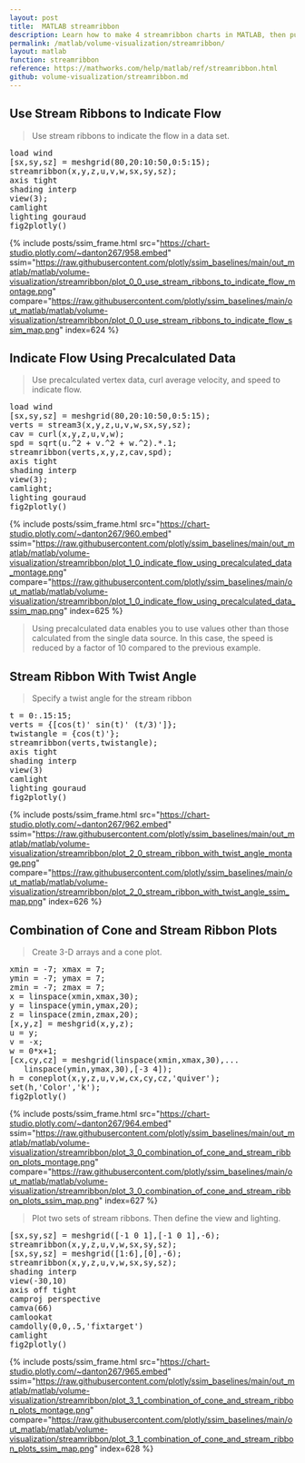 ```yaml
---
layout: post
title:  MATLAB streamribbon
description: Learn how to make 4 streamribbon charts in MATLAB, then publish them to the Web with Plotly.
permalink: /matlab/volume-visualization/streamribbon/
layout: matlab
function: streamribbon
reference: https://mathworks.com/help/matlab/ref/streamribbon.html
github: volume-visualization/streamribbon.md
---
```


## Use Stream Ribbons to Indicate Flow

> Use stream ribbons to indicate the flow in a data set.

<pre class="mcode">load wind
[sx,sy,sz] = meshgrid(80,20:10:50,0:5:15);
streamribbon(x,y,z,u,v,w,sx,sy,sz);
axis tight
shading interp
view(3);
camlight
lighting gouraud
fig2plotly()</pre>
{% include posts/ssim_frame.html 
  src="https://chart-studio.plotly.com/~danton267/958.embed" 
  ssim="https://raw.githubusercontent.com/plotly/ssim_baselines/main/out_matlab/matlab/volume-visualization/streamribbon/plot_0_0_use_stream_ribbons_to_indicate_flow_montage.png" 
  compare="https://raw.githubusercontent.com/plotly/ssim_baselines/main/out_matlab/matlab/volume-visualization/streamribbon/plot_0_0_use_stream_ribbons_to_indicate_flow_ssim_map.png" 
  index=624
%}



<!--------------------- EXAMPLE BREAK ------------------------->

## Indicate Flow Using Precalculated Data

> Use precalculated vertex data, curl average velocity, and speed to indicate flow. 

<pre class="mcode">load wind
[sx,sy,sz] = meshgrid(80,20:10:50,0:5:15);
verts = stream3(x,y,z,u,v,w,sx,sy,sz);
cav = curl(x,y,z,u,v,w);
spd = sqrt(u.^2 + v.^2 + w.^2).*.1;
streamribbon(verts,x,y,z,cav,spd);
axis tight
shading interp
view(3);
camlight; 
lighting gouraud
fig2plotly()</pre>
{% include posts/ssim_frame.html 
  src="https://chart-studio.plotly.com/~danton267/960.embed" 
  ssim="https://raw.githubusercontent.com/plotly/ssim_baselines/main/out_matlab/matlab/volume-visualization/streamribbon/plot_1_0_indicate_flow_using_precalculated_data_montage.png" 
  compare="https://raw.githubusercontent.com/plotly/ssim_baselines/main/out_matlab/matlab/volume-visualization/streamribbon/plot_1_0_indicate_flow_using_precalculated_data_ssim_map.png" 
  index=625
%}

> Using precalculated data enables you to use values other than those calculated from the single data source. In this case, the speed is reduced by a factor of 10 compared to the previous example.



<!--------------------- EXAMPLE BREAK ------------------------->

## Stream Ribbon With Twist Angle

> Specify a twist angle for the stream ribbon 

<pre class="mcode">t = 0:.15:15;
verts = {[cos(t)' sin(t)' (t/3)']};
twistangle = {cos(t)'};
streamribbon(verts,twistangle);
axis tight
shading interp
view(3)
camlight 
lighting gouraud
fig2plotly()</pre>
{% include posts/ssim_frame.html 
  src="https://chart-studio.plotly.com/~danton267/962.embed" 
  ssim="https://raw.githubusercontent.com/plotly/ssim_baselines/main/out_matlab/matlab/volume-visualization/streamribbon/plot_2_0_stream_ribbon_with_twist_angle_montage.png" 
  compare="https://raw.githubusercontent.com/plotly/ssim_baselines/main/out_matlab/matlab/volume-visualization/streamribbon/plot_2_0_stream_ribbon_with_twist_angle_ssim_map.png" 
  index=626
%}



<!--------------------- EXAMPLE BREAK ------------------------->

## Combination of Cone and Stream Ribbon Plots

> Create 3-D arrays and a cone plot.

<pre class="mcode">xmin = -7; xmax = 7;
ymin = -7; ymax = 7; 
zmin = -7; zmax = 7; 
x = linspace(xmin,xmax,30);
y = linspace(ymin,ymax,20);
z = linspace(zmin,zmax,20);
[x,y,z] = meshgrid(x,y,z);
u = y; 
v = -x; 
w = 0*x+1;
[cx,cy,cz] = meshgrid(linspace(xmin,xmax,30),...
   linspace(ymin,ymax,30),[-3 4]);
h = coneplot(x,y,z,u,v,w,cx,cy,cz,'quiver');
set(h,'Color','k');
fig2plotly()</pre>
{% include posts/ssim_frame.html 
  src="https://chart-studio.plotly.com/~danton267/964.embed" 
  ssim="https://raw.githubusercontent.com/plotly/ssim_baselines/main/out_matlab/matlab/volume-visualization/streamribbon/plot_3_0_combination_of_cone_and_stream_ribbon_plots_montage.png" 
  compare="https://raw.githubusercontent.com/plotly/ssim_baselines/main/out_matlab/matlab/volume-visualization/streamribbon/plot_3_0_combination_of_cone_and_stream_ribbon_plots_ssim_map.png" 
  index=627
%}

> Plot two sets of stream ribbons. Then define the view and lighting.

<pre class="mcode">[sx,sy,sz] = meshgrid([-1 0 1],[-1 0 1],-6);
streamribbon(x,y,z,u,v,w,sx,sy,sz);
[sx,sy,sz] = meshgrid([1:6],[0],-6);
streamribbon(x,y,z,u,v,w,sx,sy,sz);
shading interp
view(-30,10) 
axis off tight
camproj perspective
camva(66)
camlookat 
camdolly(0,0,.5,'fixtarget')
camlight
fig2plotly()</pre>
{% include posts/ssim_frame.html 
  src="https://chart-studio.plotly.com/~danton267/965.embed" 
  ssim="https://raw.githubusercontent.com/plotly/ssim_baselines/main/out_matlab/matlab/volume-visualization/streamribbon/plot_3_1_combination_of_cone_and_stream_ribbon_plots_montage.png" 
  compare="https://raw.githubusercontent.com/plotly/ssim_baselines/main/out_matlab/matlab/volume-visualization/streamribbon/plot_3_1_combination_of_cone_and_stream_ribbon_plots_ssim_map.png" 
  index=628
%}



<!--------------------- EXAMPLE BREAK ------------------------->

